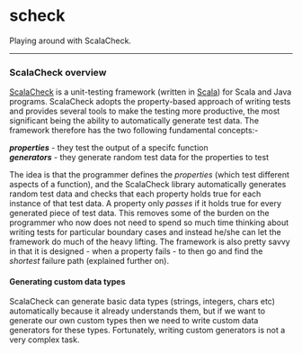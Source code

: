 # scheck

Playing around with ScalaCheck.

---

### ScalaCheck overview

[ScalaCheck](http://www.scalacheck.org/) is a unit-testing framework (written in [Scala](http://www.scalacheck.org/)) for Scala and Java programs. ScalaCheck adopts the property-based approach of writing tests and provides several tools to make the testing more productive, the most significant being the ability to automatically generate test data. The framework therefore has the two following fundamental concepts:-

_**properties**_ - they test the output of a specifc function    
_**generators**_ - they generate random test data for the properties to test    


The idea is that the programmer defines the _properties_ (which test different aspects of a function), and the ScalaCheck library automatically generates random test data and checks that each property holds true for each instance of that test data. A property only _passes_ if it holds true for every generated piece of test data. This removes some of the burden on the programmer who now does not need to spend so much time thinking about writing tests for particular boundary cases and instead he/she can let the framework do much of the heavy lifting. The framework is also pretty savvy in that it is designed - when a property fails - to then go and find the _shortest_ failure path (explained further on). 

#### Generating custom data types

ScalaCheck can generate basic data types (strings, integers, chars etc) automatically because it already understands them, but if we want to generate our own custom types then we need to write custom data generators for these types. Fortunately, writing custom generators is not a very complex task.